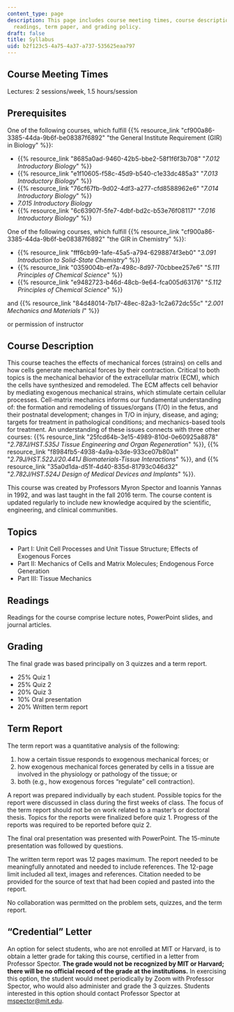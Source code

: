 ```yaml
---
content_type: page
description: This page includes course meeting times, course description, prerequisites,
  readings, term paper, and grading policy.
draft: false
title: Syllabus
uid: b2f123c5-4a75-4a37-a737-535625eaa797
---
```

## Course Meeting Times

Lectures: 2 sessions/week, 1.5 hours/session

## Prerequisites

One of the following courses, which fulfill {{% resource_link "cf900a86-3385-44da-9b6f-be08387f6892" "the General Institute Requirement (GIR) in Biology" %}}:

- {{% resource_link "8685a0ad-9460-42b5-bbe2-58f1f6f3b708" "*7.012 Introductory Biology*" %}}
- {{% resource_link "e1f10605-f58c-45d9-b540-c1e33dc485a3" "*7.013 Introductory Biology*" %}}
- {{% resource_link "76cf67fb-9d02-4df3-a277-cfd8588962e6" "*7.014 Introductory Biology*" %}}
- *7.015 Introductory Biology*
- {{% resource_link "6c63907f-5fe7-4dbf-bd2c-b53e76f08117" "*7.016 Introductory Biology*" %}}

One of the following courses, which fulfill {{% resource_link "cf900a86-3385-44da-9b6f-be08387f6892" "the GIR in Chemistry" %}}:

- {{% resource_link "fff6cb99-1afe-45a5-a794-6298874f3eb0" "*3.091 Introduction to Solid-State Chemistry*" %}}
- {{% resource_link "0359004b-ef7a-498c-8d97-70cbbee257e6" "*5.111 Principles of Chemical Science*" %}}
- {{% resource_link "e9482723-b46d-48cb-9e64-fca005d63176" "*5.112 Principles of Chemical Science*" %}}

and {{% resource_link "84d48014-7b17-48ec-82a3-1c2a672dc55c" "*2.001 Mechanics and Materials I*" %}}

or permission of instructor

## Course Description

This course teaches the effects of mechanical forces (strains) on cells and how cells generate mechanical forces by their contraction. Critical to both topics is the mechanical behavior of the extracellular matrix (ECM), which the cells have synthesized and remodeled. The ECM affects cell behavior by mediating exogenous mechanical strains, which stimulate certain cellular processes. Cell-matrix mechanics informs our fundamental understanding of: the formation and remodeling of tissues/organs (T/O) in the fetus, and their postnatal development; changes in T/O in injury, disease, and aging; targets for treatment in pathological conditions; and mechanics-based tools for treatment. An understanding of these issues connects with three other courses: {{% resource_link "25fcd64b-3e15-4989-810d-0e60925a8878" "*2.787J/HST.535J Tissue Engineering and Organ Regeneration*" %}}, {{% resource_link "f8984fb5-4938-4a9a-b3de-933ce07b80a1" "*2.79J/HST.522J/20.441J Biomaterials-Tissue Interactions*" %}}, and {{% resource_link "35a0d1da-d51f-4d40-835d-81793c046d32" "*2.782J/HST.524J Design of Medical Devices and Implants*" %}}.

This course was created by Professors Myron Spector and Ioannis Yannas in 1992, and was last taught in the fall 2016 term. The course content is updated regularly to include new knowledge acquired by the scientific, engineering, and clinical communities. 

## Topics

- Part I: Unit Cell Processes and Unit Tissue Structure; Effects of Exogenous Forces
- Part II: Mechanics of Cells and Matrix Molecules; Endogenous Force Generation
- Part III: Tissue Mechanics

## Readings

Readings for the course comprise lecture notes, PowerPoint slides, and journal articles. 

## Grading

The final grade was based principally on 3 quizzes and a term report.

- 25% Quiz 1
- 25% Quiz 2
- 20% Quiz 3
- 10% Oral presentation
- 20% Written term report

## Term Report

The term report was a quantitative analysis of the following:

1. how a certain tissue responds to exogenous mechanical forces; or
2. how exogenous mechanical forces generated by cells in a tissue are involved in the physiology or pathology of the tissue; or
3. both (e.g., how exogenous forces “regulate” cell contraction).

A report was prepared individually by each student. Possible topics for the report were discussed in class during the first weeks of class. The focus of the term report should not be on work related to a master’s or doctoral thesis. Topics for the reports were finalized before quiz 1. Progress of the reports was required to be reported before quiz 2.

The final oral presentation was presented with PowerPoint. The 15-minute presentation was followed by questions.

The written term report was 12 pages maximum. The report needed to be meaningfully annotated and needed to include references. The 12-page limit included all text, images and references. Citation needed to be provided for the source of text that had been copied and pasted into the report.

No collaboration was permitted on the problem sets, quizzes, and the term report.

## “Credential” Letter

An option for select students, who are not enrolled at MIT or Harvard, is to obtain a letter grade for taking this course, certified in a letter from Professor Spector. **The grade would not be recognized by MIT or Harvard; there will be no official record of the grade at the institutions.** In exercising this option, the student would meet periodically by Zoom with Professor Spector, who would also administer and grade the 3 quizzes. Students interested in this option should contact Professor Spector at mspector@mit.edu.